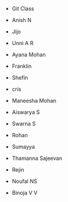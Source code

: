 - Git Class

- Anish N
- Jijo
- Unni A R
- Ayana Mohan
- Franklin 
- Shefin
- cris
- Maneesha Mohan
- Aiswarya S
- Swarna S
- Rohan
- Sumayya
- Thamanna Sajeevan
- Rejin
- Noufal NS
- Binoja V V